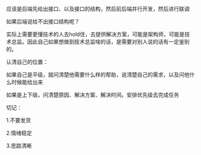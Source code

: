 应该是后端先给出接口、以及接口的结构，然后前后端并行开发，然后进行联调

如果后端说给不出接口结构呢？

实际上需要更懂技术的人去hold住，去提供解决方案，可能是架构师，可能是技术总监。因此自己如果想做到技术总监啥的话，是需要对别人说的话有一定鉴别的。

认清自己的位置：

如果自己是平级，就问清楚他需要什么样的帮助，说清楚自己的需求，以及问他什么时候能给出来

如果是上下级，问清楚原因、解决方案、解决时间。安排优先级去完成任务



切记：

1.不要发货

2.情绪稳定

3.思路清晰